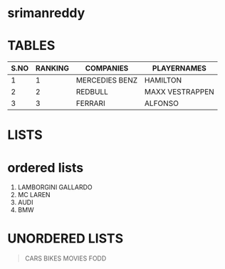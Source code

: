 # srimanreddy
# TABLES



|S.NO|RANKING|COMPANIES|PLAYERNAMES|
|----|-------|---------|-----------|
|1|1|MERCEDIES BENZ|HAMILTON|
|2|2|REDBULL|MAXX VESTRAPPEN|
|3|3|FERRARI|ALFONSO|
# LISTS
# ordered lists
1. LAMBORGINI GALLARDO
2. MC LAREN
3. AUDI
4. BMW
# UNORDERED LISTS
>  CARS
>  BIKES
>  MOVIES
>  FODD
> 
